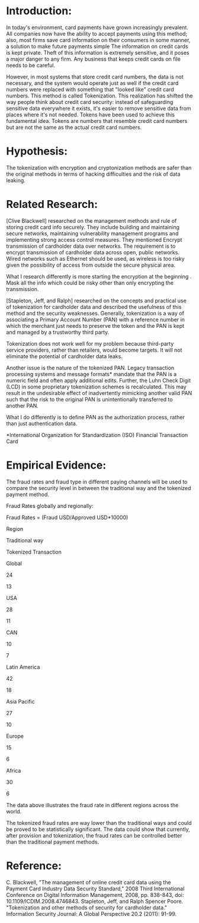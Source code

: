# Introduction:

In today's environment, card payments have grown increasingly prevalent. All companies now have the ability to accept payments using this method; also, most firms save card information on their consumers in some manner, a solution to make future payments simple The information on credit cards is kept private. Theft of this information is extremely sensitive, and it poses a major danger to any firm. Any business that keeps credit cards on file needs to be careful.

However, in most systems that store credit card numbers, the data is not necessary, and the system would operate just as well if the credit card numbers were replaced with something that "looked like" credit card numbers. This method is called Tokenization. This realization has shifted the way people think about credit card security: instead of safeguarding sensitive data everywhere it exists, it's easier to remove sensitive data from places where it's not needed. Tokens have been used to achieve this fundamental idea. Tokens are numbers that resemble credit card numbers but are not the same as the actual credit card numbers.

# Hypothesis:

The tokenization with encryption and cryptonization methods are safer than the original methods in terms of hacking difficulties and the risk of data leaking.

# Related Research:

[Clive Blackwell] researched on the management methods and rule of storing credit card info securely. They include building and maintaining secure networks, maintaining vulnerability management programs and  implementing strong access control measures. They mentioned Encrypt transmission of cardholder data over networks. The requirement is to encrypt transmission of cardholder data across open, public networks. Wired networks such as Ethernet should be used, as wireless is too risky given the possibility of access from outside the secure physical area.   

What I research differently is more starting the encryption at the beginning . Mask all the info which could be risky other than only encrypting the transmission.


[Stapleton, Jeff, and Ralph] researched on the concepts and practical use of tokenization for cardholder data and described the usefulness of this method and the security weaknesses. Generally, tokenization is a way of associating a Primary Account Number (PAN) with a reference number in which the merchant just needs to preserve the token and the PAN is kept and managed by a trustworthy third party. 

Tokenization does not work well for my problem because third-party service providers, rather than retailers, would become targets. It will not eliminate the potential of cardholder data leaks. 

Another issue is the nature of the tokenized PAN. Legacy transaction processing systems and message formats* mandate that the PAN is a numeric field and often apply additional edits. Further, the Luhn Check Digit (LCD) in some proprietary tokenization schemes is recalculated. This may result in the undesirable effect of inadvertently mimicking another valid PAN such that the risk to the original PAN is unintentionally transferred to another PAN. 

What I do differently is to define PAN as the authorization process, rather than just authentication data. 



*International Organization for Standardization (ISO) Financial Transaction Card

# Empirical Evidence:

The fraud rates and fraud type in different paying channels will be used to compare the security level in between the traditional way and the tokenized payment method.



Fraud Rates globally and regionally:

Fraud Rates = (Fraud USD/Approved USD*10000)



Region

Traditional way

Tokenized Transaction

Global

24

13

USA 

28

11

CAN

10

7

Latin America

42

18

Asia Pacific

27

10

Europe

15

6

Africa

30

6





The data above illustrates the fraud rate in different regions across the world.

The tokenized fraud rates are way lower than the traditional ways and could be proved to be statistically significant. The data could show that currently, after provision and tokenization, the fraud rates can be controlled better than the traditional payment methods.







# Reference:

C. Blackwell, "The management of online credit card data using the Payment Card Industry Data Security Standard," 2008 Third International Conference on Digital Information Management, 2008, pp. 838-843, doi: 10.1109/ICDIM.2008.4746843.
Stapleton, Jeff, and Ralph Spencer Poore. "Tokenization and other methods of security for cardholder data." Information Security Journal: A Global Perspective 20.2 (2011): 91-99.
